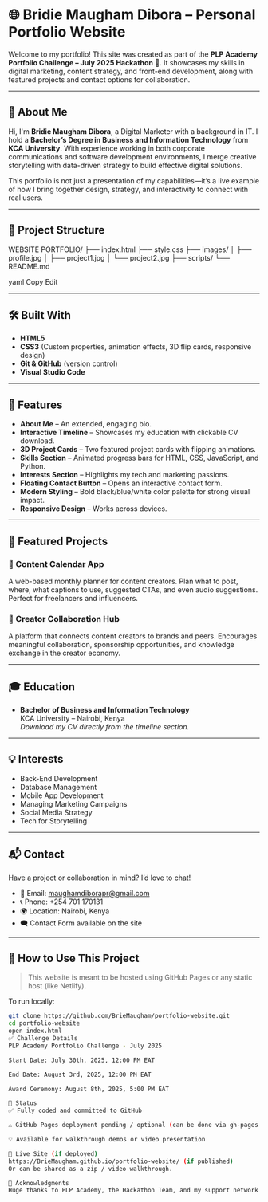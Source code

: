 # 🌐 Bridie Maugham Dibora – Personal Portfolio Website

Welcome to my portfolio! This site was created as part of the **PLP Academy Portfolio Challenge – July 2025 Hackathon** 🚀. It showcases my skills in digital marketing, content strategy, and front-end development, along with featured projects and contact options for collaboration.

---

## 👤 About Me

Hi, I'm **Bridie Maugham Dibora**, a Digital Marketer with a background in IT. I hold a **Bachelor’s Degree in Business and Information Technology** from **KCA University**. With experience working in both corporate communications and software development environments, I merge creative storytelling with data-driven strategy to build effective digital solutions.

This portfolio is not just a presentation of my capabilities—it’s a live example of how I bring together design, strategy, and interactivity to connect with real users.

---

## 📁 Project Structure

WEBSITE PORTFOLIO/
├── index.html
├── style.css
├── images/
│ ├── profile.jpg
│ ├── project1.jpg
│ └── project2.jpg
├── scripts/ 
└── README.md

yaml
Copy
Edit

---

## 🛠️ Built With

- **HTML5**
- **CSS3** (Custom properties, animation effects, 3D flip cards, responsive design)
- **Git & GitHub** (version control)
- **Visual Studio Code**

---

## 🎯 Features

- **About Me** – An extended, engaging bio.
- **Interactive Timeline** – Showcases my education with clickable CV download.
- **3D Project Cards** – Two featured project cards with flipping animations.
- **Skills Section** – Animated progress bars for HTML, CSS, JavaScript, and Python.
- **Interests Section** – Highlights my tech and marketing passions.
- **Floating Contact Button** – Opens an interactive contact form.
- **Modern Styling** – Bold black/blue/white color palette for strong visual impact.
- **Responsive Design** – Works across devices.

---

## 🚀 Featured Projects

### 📅 Content Calendar App  
A web-based monthly planner for content creators. Plan what to post, where, what captions to use, suggested CTAs, and even audio suggestions. Perfect for freelancers and influencers.

### 🤝 Creator Collaboration Hub  
A platform that connects content creators to brands and peers. Encourages meaningful collaboration, sponsorship opportunities, and knowledge exchange in the creator economy.

---

## 🎓 Education

- **Bachelor of Business and Information Technology**  
  KCA University – Nairobi, Kenya  
  *Download my CV directly from the timeline section.*

---

## 💡 Interests

- Back-End Development  
- Database Management  
- Mobile App Development  
- Managing Marketing Campaigns  
- Social Media Strategy  
- Tech for Storytelling

---

## 📬 Contact

Have a project or collaboration in mind? I’d love to chat!

- 📧 Email: maughamdiborapr@gmail.com  
- 📞 Phone: +254 701 170131  
- 🌍 Location: Nairobi, Kenya  
- 🗨️ Contact Form available on the site

---

## 🧠 How to Use This Project

> This website is meant to be hosted using GitHub Pages or any static host (like Netlify).

To run locally:

```bash
git clone https://github.com/BrieMaugham/portfolio-website.git
cd portfolio-website
open index.html
✅ Challenge Details
PLP Academy Portfolio Challenge - July 2025

Start Date: July 30th, 2025, 12:00 PM EAT

End Date: August 3rd, 2025, 12:00 PM EAT

Award Ceremony: August 8th, 2025, 5:00 PM EAT

🏁 Status
✅ Fully coded and committed to GitHub

⚠️ GitHub Pages deployment pending / optional (can be done via gh-pages branch or Netlify)

💡 Available for walkthrough demos or video presentation

🔗 Live Site (if deployed)
https://BrieMaugham.github.io/portfolio-website/ (if published)
Or can be shared as a zip / video walkthrough.

🙌 Acknowledgments
Huge thanks to PLP Academy, the Hackathon Team, and my support network for pushing me to showcase my full potential. Special shoutout to everyone who reviewed, critiqued, and cheered me on during this challenge!
